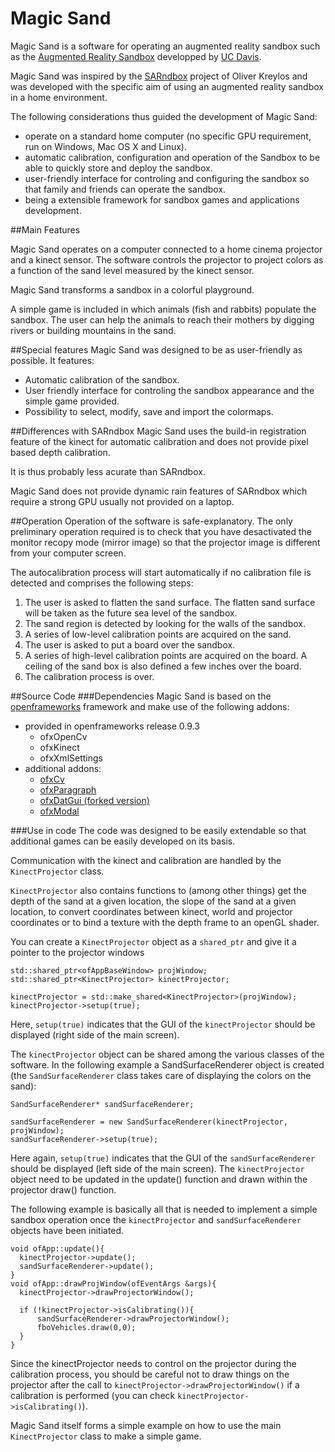 # Magic Sand
Magic Sand is a software for operating an augmented reality sandbox such as the [Augmented Reality Sandbox](https://arsandbox.ucdavis.edu)
developped by [UC Davis](http://idav.ucdavis.edu/~okreylos/ResDev/SARndbox/).

Magic Sand was inspired by the [SARndbox](https://github.com/KeckCAVES/SARndbox) project of Oliver Kreylos and
was developed with the specific aim of using an augmented reality sandbox in a home environment.

The following considerations thus guided the development of Magic Sand:
- operate on a standard home computer (no specific GPU requirement, run on Windows, Mac OS X and Linux).
- automatic calibration, configuration and operation of the Sandbox to be able to quickly store and deploy the sandbox.
- user-friendly interface for controling and configuring the sandbox so that family and friends can operate the sandbox.
- being a extensible framework for sandbox games and applications development.

##Main Features

Magic Sand operates on a computer connected to a home cinema projector and a kinect sensor.
The software controls the projector to project colors as a function of the sand level measured by the kinect sensor.

Magic Sand transforms a sandbox in a colorful playground.

A simple game is included in which animals (fish and rabbits) populate the sandbox.
The user can help the animals to reach their mothers by digging rivers or building mountains in the sand.

##Special features
Magic Sand was designed to be as user-friendly as possible. It features:
- Automatic calibration of the sandbox.
- User friendly interface for controling the sandbox appearance and the simple game provided.
- Possibility to select, modify, save and import the colormaps.

##Differences with SARndbox
Magic Sand uses the build-in registration feature of the kinect for automatic calibration and does not provide pixel based depth calibration.

It is thus probably less acurate than SARndbox.

Magic Sand does not provide dynamic rain features of SARndbox which require a strong GPU usually not provided on a laptop.

##Operation
Operation of the software is safe-explanatory.
The only preliminary operation required is to check that you have desactivated the monitor recopy mode (mirror image) so that the projector image is different from your computer screen.

The autocalibration process will start automatically if no calibration file is detected and comprises the following steps:

1. The user is asked to flatten the sand surface. The flatten sand surface will be taken as the future sea level of the sandbox.
2. The sand region is detected by looking for the walls of the sandbox.
3. A series of low-level calibration points are acquired on the sand.
4. The user is asked to put a board over the sandbox.
5. A series of high-level calibration points are acquired on the board. A ceiling of the sand box is also defined a few inches over the board.
6. The calibration process is over.

##Source Code
###Dependencies
Magic Sand is based on the [openframeworks](https://openframeworks.cc/) framework and make use of the following addons:
- provided in openframeworks release 0.9.3
  * ofxOpenCv
  * ofxKinect
  * ofxXmlSettings
- additional addons:
  * [ofxCv](https://github.com/kylemcdonald/ofxCv)
  * [ofxParagraph](https://github.com/braitsch/ofxParagraph)
  * [ofxDatGui (forked version)](https://github.com/thomwolf/ofxDatGui)
  * [ofxModal](https://github.com/braitsch/ofxModal)

###Use in code
The code was designed to be easily extendable so that additional games can be easily developed on its basis.

Communication with the kinect and calibration are handled by the `KinectProjector` class.

`KinectProjector` also contains functions to (among other things) get the depth of the sand at a given location, the slope of the sand at a given location, to convert coordinates between kinect, world and projector coordinates or to bind a texture with the depth frame to an openGL shader.

You can create a `KinectProjector` object as a `shared_ptr` and give it a pointer to the projector windows
```
std::shared_ptr<ofAppBaseWindow> projWindow;
std::shared_ptr<KinectProjector> kinectProjector;

kinectProjector = std::make_shared<KinectProjector>(projWindow);
kinectProjector->setup(true);
```
Here, `setup(true)` indicates that the GUI of the `kinectProjector` should be displayed (right side of the main screen).

The `kinectProjector` object can be shared among the various classes of the software.
In the following example a SandSurfaceRenderer object is created (the `SandSurfaceRenderer` class takes care of displaying the colors on the sand):
```
SandSurfaceRenderer* sandSurfaceRenderer;

sandSurfaceRenderer = new SandSurfaceRenderer(kinectProjector, projWindow);
sandSurfaceRenderer->setup(true);
```
Here again, `setup(true)` indicates that the GUI of the `sandSurfaceRenderer` should be displayed  (left side of the main screen).
The `kinectProjector` object need to be updated in the update() function and drawn within the projector draw() function.

The following example is basically all that is needed to implement a simple sandbox operation once the `kinectProjector` and `sandSurfaceRenderer` objects have been initiated.
```
void ofApp::update(){
  kinectProjector->update();
  sandSurfaceRenderer->update();
}
void ofApp::drawProjWindow(ofEventArgs &args){
  kinectProjector->drawProjectorWindow();
    
  if (!kinectProjector->isCalibrating()){
      sandSurfaceRenderer->drawProjectorWindow();
      fboVehicles.draw(0,0);
  }
}
```
Since the kinectProjector needs to control on the projector during the calibration process, you should be careful not to draw things on the projector after the call to `kinectProjector->drawProjectorWindow()` if a calibration is performed (you can check `kinectProjector->isCalibrating()`).

Magic Sand itself forms a simple example on how to use the main `KinectProjector` class to make a simple game.
